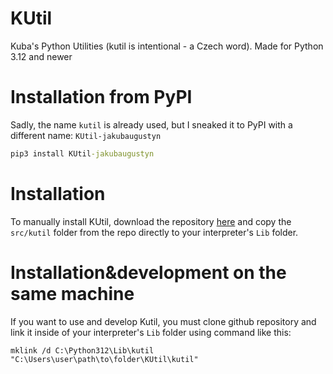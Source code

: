 # KUtil

Kuba's Python Utilities (kutil is intentional - a Czech word).
Made for Python 3.12 and newer

# Installation from PyPI

Sadly, the name `kutil` is already used, but I sneaked it to PyPI with a different name: `KUtil-jakubaugustyn`

```cmd
pip3 install KUtil-jakubaugustyn
```

# Installation

To manually install KUtil, download the repository [here](https://github.com/kubikaugustyn/KUtil) and copy
the `src/kutil` folder from the repo directly to your interpreter's `Lib` folder.

# Installation&development on the same machine

If you want to use and develop Kutil, you must clone github repository and link it inside of your interpreter's `Lib`
folder
using command like this:

```console
mklink /d C:\Python312\Lib\kutil "C:\Users\user\path\to\folder\KUtil\kutil"
```
